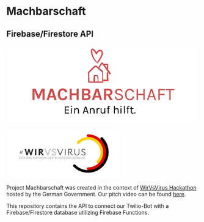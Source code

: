 # Machbarschaft
## Firebase/Firestore API

![Machbarschaft Logo](logo.jpeg)

![WirVsVirus Hackathon Logo](Logo_01_300px.jpg)

Project Machbarschaft was created in the context of [WirVsVirus Hackathon](https://wirvsvirushackathon.org/) hosted by the German Government. Our pitch video can be found [here](https://youtu.be/p7GuQokTwpM).

This repository contains the API to connect our Twilio-Bot with a Firebase/Firestore database utilizing Firebase Functions.
